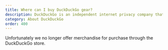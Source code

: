 ```yaml
---
title: Where can I buy DuckDuckGo gear?
description: DuckDuckGo is an independent internet privacy company that offers a private alternative to Google search & Chrome in one free app.
category: About DuckDuckGo
order: 400
---
```


Unfortunately we no longer offer merchandise for purchase through the DuckDuckGo store.
